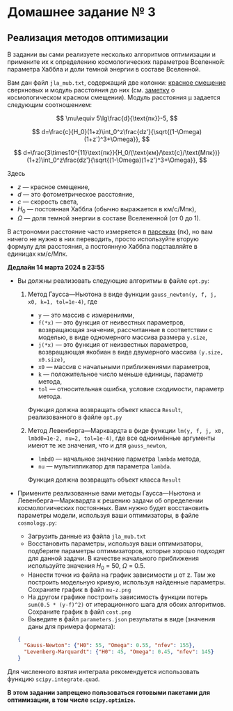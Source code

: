 # Домашнее задание № 3
## Реализация методов оптимизации

В задании вы сами реализуете несколько алгоритмов оптимизации и примените их к определению космологических параметров Вселенной: параметра Хаббла и доли темной энергии в составе Вселенной.

Вам дан файл `jla_mub.txt`, содержащий две колонки: [красное смещение](http://www.astronet.ru/db/msg/1162269) сверхновых и модуль расстояния до них (см. [заметку](http://www.astronet.ru/db/msg/1162269) о космологическом красном смещении).
Модуль расстояния μ задается следующим соотношением:

$$
\mu\equiv 5\lg\frac{d}{\text{пк}}-5,
$$

$$
d=\frac{c}{H_0}(1+z)\int_0^z\frac{dz'}{\sqrt{(1-\Omega)(1+z')^3+\Omega}},
$$

$$
d=\frac{3\times10^{11}\text{пк}}{H_0/(\text{км}/\text{с}/\text{Мпк})}(1+z)\int_0^z\frac{dz'}{\sqrt{(1-\Omega)(1+z')^3+\Omega}},
$$

Здесь
  - $z$ — красное смещение,
  - $d$ — это фотометрическое расстояние,
  - $c$ — скорость света,
  - $H_0$ — постоянная Хаббла (обычно выражается в км/с/Мпк),
  - $\Omega$ — доля темной энергии в составе Вселененной (от 0 до 1).

В астрономии расстояние часто измеряется в [парсеках](http://www.astronet.ru/db/msg/1162328) (пк), но вам ничего не нужно в них переводить, просто используйте вторую формулу для расстояния, а постоянную Хаббла подставляйте в единицах км/с/Мпк.

**Дедлайн 14 марта 2024 в 23:55**

- Вы должны реализовать следующие алгоритмы в файле `opt.py`:

  1. Метод Гаусса—Ньютона в виде функции `gauss_newton(y, f, j, x0, k=1, tol=1e-4)`, где
     - `y` — это массив с измерениями,
     - `f(*x)` — это функция от неивестных параметров, возвращающая значения, рассчитанные в соответствии с моделью, в виде одномерного массива размера `y.size`,
     - `j(*x)` — это функция от неизвестных параметров, возвращающая якобиан в виде двумерного массива `(y.size, x0.size)`,
     - `x0` — массив с начальными приближениями параметров,
     - `k` — положительное число меньше единицы, параметр метода,
     - `tol` — относительная ошибка, условие сходимости, параметр метода.

     Функция должна возвращать объект класса `Result`, реализованного в файле `opt.py`
  2. Метод Левенберга—Марквардта в фиде функции `lm(y, f, j, x0, lmbd0=1e-2, nu=2, tol=1e-4)`, где все одноимённые аргументы имеют те же значения, что и для `gauss_newton`,
     - `lmbd0` — начальное значение парметра `lambda` метода,
     - `nu` — мультипликатор для параметра `lambda`.

     Функция должна возвращать объект класса `Result`

- Примените реализованные вами методы Гаусса—Ньютона и Левенберга—Марквардта к решению задачи об определении космологиических постоянных.
  Вам нужно будет восстановить параметры модели, используя ваши оптимизаторы, в файле `cosmology.py`:
  - Загрузить данные из файла `jla_mub.txt`
  - Восстановить параметры, используя ваши оптимизаторы, подберите параметры оптимизаторов, которые хорошо подходят для данной задачи.
    В качестве начального приближения используйте значения $H_0$ = 50, $\Omega$ = 0.5.
  - Нанести точки из файла на график зависимости μ от z. Там же построить модельную кривую, используя найденные параметры. Сохраните график в файл `mu-z.png`
  - На другом графике построить зависимость функции потерь `sum(0.5 * (y-f)^2)` от итерационного шага для обоих алгоритмов. Сохраните график в файл `cost.png`
  - Выведите в файл `parameters.json` результаты в виде (значения даны для примера формата):

  ```json
  {
    "Gauss-Newton": {"H0": 55, "Omega": 0.55, "nfev": 155},
    "Levenberg-Marquardt": {"H0": 45, "Omega": 0.45, "nfev": 145}
  }
  ```

Для численного взятия интеграла рекомендуется использовать функцию `scipy.integrate.quad`. 

**В этом задании запрещено пользоваться готовыми пакетами для оптимизации, в том числе `scipy.optimize`.**
